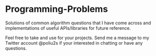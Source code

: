 Programming-Problems
====================

Solutions of common algorithm questions that I have come across and implementations of useful APIs/libraries for future reference.

Feel free to take and use for your projects. Send me a message to my Twitter account @poliu2s if your interested in chatting or have any questions.
